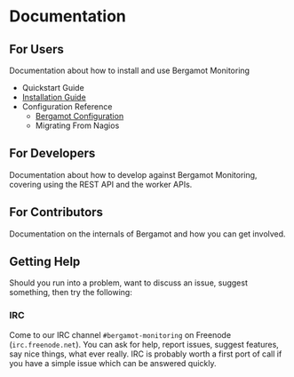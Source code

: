 # Documentation

## For Users

Documentation about how to install and use Bergamot Monitoring

* Quickstart Guide
* [Installation Guide](/docs/user/install)
* Configuration Reference
    * [Bergamot Configuration](/docs/user/ref/config)
    * Migrating From Nagios

## For Developers

Documentation about how to develop against Bergamot Monitoring, covering using 
the REST API and the worker APIs.

## For Contributors

Documentation on the internals of Bergamot and how you can get involved.

## Getting Help

Should you run into a problem, want to discuss an issue, suggest something, then 
try the following:

### IRC

Come to our IRC channel `#bergamot-monitoring` on Freenode (`irc.freenode.net`). 
You can ask for help, report issues, suggest features, say nice things, what ever 
really.  IRC is probably worth a first port of call if you have a simple issue 
which can be answered quickly.

